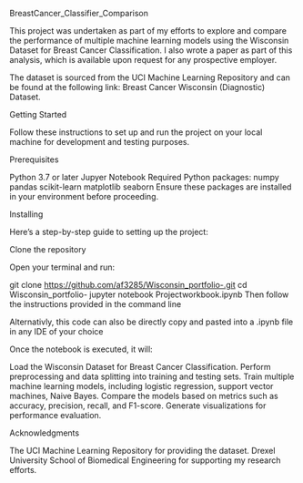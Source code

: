 BreastCancer_Classifier_Comparison

This project was undertaken as part of my efforts to explore and compare the performance of multiple machine learning models using the Wisconsin Dataset for Breast Cancer Classification. I also wrote a paper as part of this analysis, which is available upon request for any prospective employer.

The dataset is sourced from the UCI Machine Learning Repository and can be found at the following link: Breast Cancer Wisconsin (Diagnostic) Dataset.

Getting Started

Follow these instructions to set up and run the project on your local machine for development and testing purposes.

Prerequisites

Python 3.7 or later
Jupyer Notebook
Required Python packages:
numpy
pandas
scikit-learn
matplotlib
seaborn
Ensure these packages are installed in your environment before proceeding.

Installing

Here’s a step-by-step guide to setting up the project:

Clone the repository

Open your terminal and run:

git clone https://github.com/af3285/Wisconsin_portfolio-.git
cd Wisconsin_portfolio-
jupyter notebook Projectworkbook.ipynb
Then follow the instructions provided in the command line

Alternativly, this code can also be directly copy and pasted into a .ipynb file in any IDE of your choice 

Once the notebook is executed, it will:

Load the Wisconsin Dataset for Breast Cancer Classification.
Perform preprocessing and data splitting into training and testing sets.
Train multiple machine learning models, including logistic regression, support vector machines, Naive Bayes.
Compare the models based on metrics such as accuracy, precision, recall, and F1-score.
Generate visualizations for performance evaluation.

Acknowledgments

The UCI Machine Learning Repository for providing the dataset.
Drexel University School of Biomedical Engineering for supporting my research efforts.
